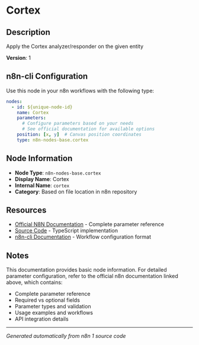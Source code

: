 # Cortex

## Description

Apply the Cortex analyzer/responder on the given entity

**Version**: 1

## n8n-cli Configuration

Use this node in your n8n workflows with the following type:

```yaml
nodes:
  - id: ${unique-node-id}
    name: Cortex
    parameters:
      # Configure parameters based on your needs
      # See official documentation for available options
    position: [x, y]  # Canvas position coordinates
    type: n8n-nodes-base.cortex
```

## Node Information

- **Node Type**: `n8n-nodes-base.cortex`
- **Display Name**: Cortex
- **Internal Name**: `cortex`
- **Category**: Based on file location in n8n repository

## Resources

- [Official N8N Documentation](https://docs.n8n.io/integrations/builtin/app-nodes/n8n-nodes-base.cortex/) - Complete parameter reference
- [Source Code](https://github.com/n8n-io/n8n/blob/master/packages/nodes-base/nodes/Cortex/Cortex.node.ts) - TypeScript implementation
- [n8n-cli Documentation](https://github.com/edenreich/n8n-cli) - Workflow configuration format

## Notes

This documentation provides basic node information. For detailed parameter configuration, 
refer to the official n8n documentation linked above, which contains:

- Complete parameter reference
- Required vs optional fields
- Parameter types and validation
- Usage examples and workflows
- API integration details

---
*Generated automatically from n8n 1 source code*
